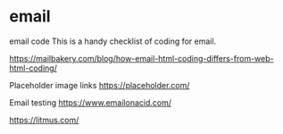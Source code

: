 # email
email code
This is a handy checklist of coding for email.

https://mailbakery.com/blog/how-email-html-coding-differs-from-web-html-coding/


Placeholder image links
https://placeholder.com/

Email testing
https://www.emailonacid.com/

https://litmus.com/
